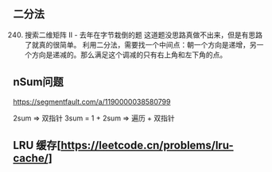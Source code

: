 ## 二分法

240. 搜索二维矩阵 II - 去年在字节栽倒的题
这道题没思路真做不出来，但是有思路了就真的很简单。
利用二分法，需要找一个中间点：朝一个方向是递增，另一个方向是递减的。那么满足这个调减的只有右上角和左下角的点。

## nSum问题
https://segmentfault.com/a/1190000038580799

2sum => 双指针
3sum = 1 + 2sum => 遍历 + 双指针

## LRU 缓存[https://leetcode.cn/problems/lru-cache/]
